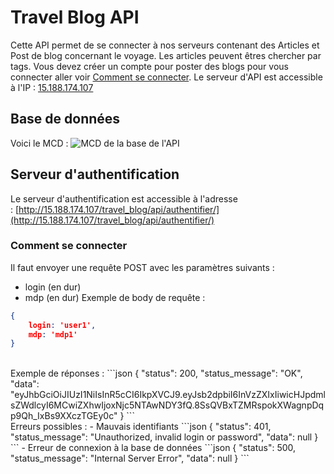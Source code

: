 # Travel Blog API

Cette API permet de se connecter à nos serveurs contenant des Articles et Post de blog concernant le voyage. Les articles peuvent êtres chercher par tags. Vous devez créer un compte pour poster des blogs pour vous connecter aller voir [Comment se connecter](/travel_blog#serveur-dauthentification).
Le serveur d'API est accessible à l'IP : [15.188.174.107](http://15.188.174.107)
<br>
## Base de données

Voici le MCD : ![MCD de la base de l'API](https://media.discordapp.net/attachments/950780481350303806/1088127121467125850/mcd_php.jpg?width=1178&height=584)
<br>
## Serveur d'authentification

Le serveur d'authentification est accessible à l'adresse : [http://15.188.174.107/travel_blog/api/authentifier/](http://15.188.174.107/travel_blog/api/authentifier/)
<br>
### Comment se connecter
Il faut envoyer une requête POST avec les paramètres suivants :
- login (en dur)
- mdp (en dur)
Exemple de body de requête :
```json
{
    login: 'user1',
    mdp: 'mdp1'
}
```
<br>
Exemple de réponses : 
```json
{
    "status": 200,
    "status_message": "OK",
    "data": "eyJhbGciOiJIUzI1NiIsInR5cCI6IkpXVCJ9.eyJsb2dpbiI6InVzZXIxIiwicHJpdmlsZWdlcyI6MCwiZXhwIjoxNjc5NTAwNDY3fQ.8SsQVBxTZMRspokXWagnpDqp9Qh_IxBs9XXczTGEy0c"
}
```
<br>
Erreurs possibles :
-  Mauvais identifiants
```json
{
    "status": 401,
    "status_message": "Unauthorized, invalid login or password",
    "data": null
}
```
- Erreur de connexion à la base de données
```json
{
    "status": 500,
    "status_message": "Internal Server Error",
    "data": null
}
```
